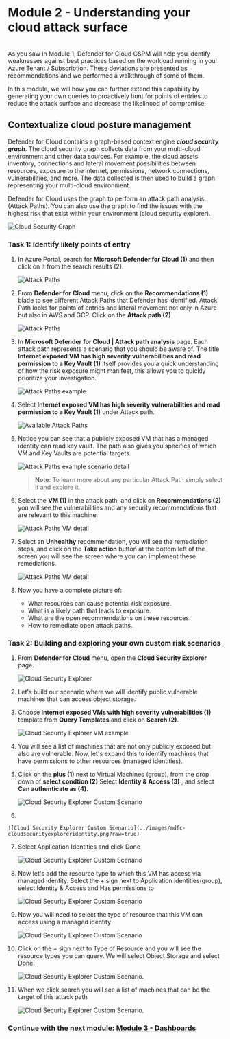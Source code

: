 # Module 2 - Understanding your cloud attack surface
<br>
As you saw in Module 1, Defender for Cloud CSPM will help you identify weaknesses against best practices based on the workload running in your Azure Tenant / Subscription. These deviations are presented as recommendations and we performed a walkthrough of some of them. 

<br>

In this module, we will how you can further extend this capability by generating your own queries to proactively hunt for points of entries to reduce the attack surface and decrease the likelihood of compromise.

## Contextualize cloud posture management

Defender for Cloud contains a graph-based context engine ***cloud security graph***.  The cloud security graph collects data from your multi-cloud environment and other data sources. For example, the cloud assets inventory, connections and lateral movement possibilities between resources, exposure to the internet, permissions, network connections, vulnerabilities, and more. The data collected is then used to build a graph representing your multi-cloud environment.

Defender for Cloud uses the graph to perform an attack path analysis (Attack Paths). You can also use the graph to find the issues with the highest risk that exist within your environment (cloud security explorer).

![Cloud Security Graph](../images/mdfc-securitygraph1.png)

### Task 1: Identify likely points of entry

1. In Azure Portal, search for **Microsoft Defender for Cloud (1)** and then click on it from the search results (2).

   ![Attack Paths](../images/M0-T1-S1.1.png)

2. From **Defender for Cloud** menu, click on the **Recommendations (1)** blade to see different Attack Paths that Defender has identified. Attack Path looks for points of entries and lateral movement not only in Azure but also in AWS and GCP. Click on the **Attack path (2)**

   ![Attack Paths](../images/mdfc-attackpath.png?raw=true)

3. In **Microsoft Defender for Cloud | Attack path analysis** page. Each attack path represents a scenario that you should be aware of. The title **Internet exposed VM has high severity vulnerabilities and read permission to a Key Vault (1)** itself provides you a quick understanding of how the risk exposure might manifest, this allows you to quickly prioritize your investigation.

   ![Attack Paths example](../images/mdfc-attackpathexample1.png?raw=true)

5. Select **Internet exposed VM has high severity vulnerabilities and read permission to a Key Vault (1)** under Attack path.

   ![Available Attack Paths](../images/mdfc-attackpathsreco.png?raw=true)

6. Notice you can see that a publicly exposed VM that has a managed identity can read key vault. The path also gives you specifics of which VM and Key Vaults are potential targets.

   ![Attack Paths example scenario detail](../images/mdfc-attackpathexampledetail1.png?raw=true)

   > **Note**: To learn more about any particular Attack Path simply select it and explore it.

7. Select the **VM (1)** in the attack path, and click on **Recommendations (2)** you will see the vulnerabilities and any security recommendations that are relevant to this machine. 

   ![Attack Paths VM detail](../images/mdfc-attackpathvmedetail.png?raw=true)

8. Select an **Unhealthy** recommendation, you will see the remediation steps, and click on the **Take action** button at the bottom left of the screen you will see the screen where you can implement these remediations.

   ![Attack Paths VM detail](../images/mdfc-attackpathvmrecommendtiondetail.png?raw=true)

9. Now you have a complete picture of:
      - What resources can cause potential risk exposure.
      - What is a likely path that leads to exposure.
      - What are the open recommendations on these resources.
      - How to remediate open attack paths.

### Task 2: Building and exploring your own custom risk scenarios

1. From **Defender for Cloud** menu, open the **Cloud Security Explorer** page.

   ![Cloud Security Explorer](../images/m1-img6.png?raw=true)

2. Let's build our scenario where we will identify public vulnerable machines that can access object storage.

3. Choose **Internet exposed VMs with high severity vulnerabilities (1)** template from **Query Templates** and click on **Search (2)**.

   ![Cloud Security Explorer VM example](../images/select-query.png?raw=true)

4. You will see a list of machines that are not only publicly exposed but also are vulnerable. Now, let's expand this to identify machines that have permissions to other resources (managed identities). 

5. Click on the **plus (1)** next to Virtual Machines (group), from the drop down of **select condtion (2)** Select **Identity & Access (3)** , and select **Can authenticate as (4)**.

   ![Cloud Security Explorer Custom Scenario](../images/mdfc-cloudsecurityexplorerplus.png?raw=true)

6. 

    ![Cloud Security Explorer Custom Scenario](../images/mdfc-cloudsecurityexploreridentity.png?raw=true)

7. Select Application Identities and click Done
   
    ![Cloud Security Explorer Custom Scenario](../images/mdfc-cloudsecurityexplorerappidentity.png?raw=true)

8. Now let's add the resource type to which this VM has access via managed identity. Select the + sign next to Application identities(group), select Identity & Access and Has permissions to

    ![Cloud Security Explorer Custom Scenario](../images/mdfc-cloudsecurityexplorermiaccess.png?raw=true)

9. Now you will need to select the type of resource that this VM can access using a managed identity
   
    ![Cloud Security Explorer Custom Scenario](../images/mdfc-cloudsecurityexplorermiaccess2.png?raw=true)

10. Click on the + sign next to Type of Resource and you will see the resource types you can query. We will select Object Storage and select Done.

    ![Cloud Security Explorer Custom Scenario](../images/mdfc-cloudsecurityexplorermiaccess3.png?raw=true). 

11. When we click search you will see a list of machines that can be the target of this attack path

    ![Cloud Security Explorer Custom Scenario](../images/mdfc-cloudsecurityexplorersearchresults.png?raw=true). 

### Continue with the next module: [Module 3 - Dashboards](../Modules/Module3:Dashboards.md)
